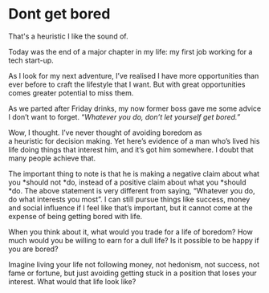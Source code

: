 # Dont get bored

That's a heuristic I like the sound of.

Today was the end of a major chapter in my life: my first job working for a tech start-up.

As I look for my next adventure, I’ve realised I have more opportunities than ever before to craft the lifestyle that I want. But with great opportunities comes greater potential to miss them.

As we parted after Friday drinks, my now former boss gave me some advice I don’t want to forget.
“*Whatever you do, don’t let yourself get bored.”*

Wow, I thought. I’ve never thought of avoiding boredom as a heuristic for decision making. Yet here’s evidence of a man who’s lived his life doing things that interest him, and it’s got him somewhere. I doubt that many people achieve that.

The important thing to note is that he is making a negative claim about what you *should not *do, instead of a positive claim about what you *should *do. The above statement is very different from saying, “Whatever you do, do what interests you most”. I can still pursue things like success, money and social influence if I feel like that’s important, but it cannot come at the expense of being getting bored with life.

When you think about it, what would you trade for a life of boredom? How much would you be willing to earn for a dull life? Is it possible to be happy if you are bored?

Imagine living your life not following money, not hedonism, not success, not fame or fortune, but just avoiding getting stuck in a position that loses your interest. What would that life look like?
